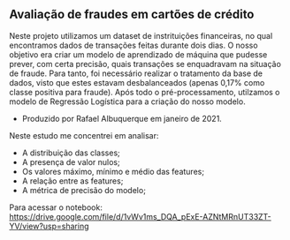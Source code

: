 ## Avaliação de fraudes em cartões de crédito

Neste projeto utilizamos um dataset de instrituições financeiras, no qual encontramos dados de transações feitas durante dois dias. O nosso objetivo era criar um modelo de aprendizado de máquina que pudesse prever, com certa precisão, quais transações se enquadravam na situação de fraude. Para tanto, foi necessário realizar o tratamento da base de dados, visto que estes estavam desbalanceados (apenas 0,17% como classe positiva para fraude). Após todo o pré-processamento, utilzamos o modelo de Regressão Logística para a criação do nosso modelo.

- Produzido por Rafael Albuquerque em janeiro de 2021.

Neste estudo me concentrei em analisar:

- A distribuição das classes;
- A presença de valor nulos;
- Os valores máximo, mínimo e médio das features;
- A relação entre as features;
- A métrica de precisão do modelo;

Para acessar o notebook: https://drive.google.com/file/d/1vWv1ms_DQA_pExE-AZNtMRnUT33ZT-YV/view?usp=sharing
